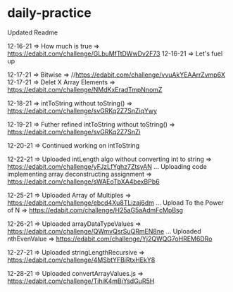 # daily-practice

Updated Readme 

12-16-21 => How much is true => https://edabit.com/challenge/GLbuMfTtDWwDv2F73
12-16-21 => Let's fuel up 

12-17-21 => Bitwise => //https://edabit.com/challenge/vvuAkYEAArrZvmp6X
12-17-21 => Delet X Array Elements => https://edabit.com/challenge/NMdKxEradTmpNnomZ

12-18-21 => intToString without toString() => https://edabit.com/challenge/svGRKq2Z7SnZiqYwy

12-19-21 => Futher refined intToString without toString() => https://edabit.com/challenge/svGRKq2Z7SnZi

12-20-21 => Continued working on intToString 

12-22-21 => Uploaded intLength algo without converting int to string => https://edabit.com/challenge/yFJzLfYghz7ZtsyAN
... Uploading code implementing array deconstructing assignment => https://edabit.com/challenge/sWAEoTbXA4bexBPb6

12-25-21 => Uploaded Array of Multiples => https://edabit.com/challenge/ebcd4Xu8TLizaj6dm 
... Upload To the Power of N => https://edabit.com/challenge/H25aG5aAdmFcMpBsg

12-26-21 => Uploaded arrayDataTypeValues => https://edabit.com/challenge/QWmvQsrSuQRmEN8ne
... Uploaded nthEvenValue => https://edabit.com/challenge/Yj2QWQG7oHREM6DRo

12-27-21 => Uploaded stringLengthRecursive => https://edabit.com/challenge/4MSbtYFBiRtxHEkY8 

12-28-21 => Uploaded convertArrayValues.js => https://edabit.com/challenge/TihiK4mBiYsdGuR5H